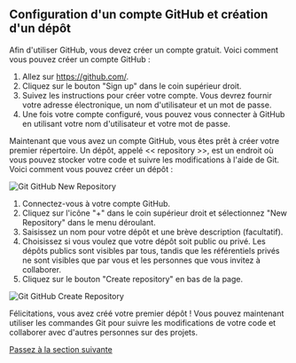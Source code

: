 ## Configuration d'un compte GitHub et création d'un dépôt

Afin d'utiliser GitHub, vous devez créer un compte gratuit. Voici comment vous pouvez créer un compte GitHub :

1. Allez sur https://github.com/.
2. Cliquez sur le bouton "Sign up" dans le coin supérieur droit.
3. Suivez les instructions pour créer votre compte. Vous devrez fournir votre adresse électronique, un nom d'utilisateur et un mot de passe.
4. Une fois votre compte configuré, vous pouvez vous connecter à GitHub en utilisant votre nom d'utilisateur et votre mot de passe.

Maintenant que vous avez un compte GitHub, vous êtes prêt à créer votre premier répertoire. Un dépôt, appelé << repository >>, est un endroit où vous pouvez stocker votre code et suivre les modifications à l'aide de Git. Voici comment vous pouvez créer un dépôt :

![Git GitHub New Repository](https://github.com/Le-BootCamp-Grow/supports-de-cours/blob/main/notes-de-cours/niveau-d-entree/developpeur-web/semaine_1_jour_5/0105_new_repo.png)

1. Connectez-vous à votre compte GitHub.
2. Cliquez sur l'icône "+" dans le coin supérieur droit et sélectionnez "New Repository" dans le menu déroulant.
3. Saisissez un nom pour votre dépôt et une brève description (facultatif).
4. Choisissez si vous voulez que votre dépôt soit public ou privé. Les dépôts publics sont visibles par tous, tandis que les référentiels privés ne sont visibles que par vous et les personnes que vous invitez à collaborer.
5. Cliquez sur le bouton "Create repository" en bas de la page.

![Git GitHub Create Repository](https://github.com/Le-BootCamp-Grow/supports-de-cours/blob/main/notes-de-cours/niveau-d-entree/developpeur-web/semaine_1_jour_5/0105_new_repo_menu.png)

Félicitations, vous avez créé votre premier dépôt ! Vous pouvez maintenant utiliser les commandes Git pour suivre les modifications de votre code et collaborer avec d'autres personnes sur des projets.

[Passez à la section suivante](https://github.com/Le-BootCamp-Grow/supports-de-cours/blob/main/notes-de-cours/niveau-d-entree/developpeur-web/semaine_1_jour_5/3_commandes_git.md)
